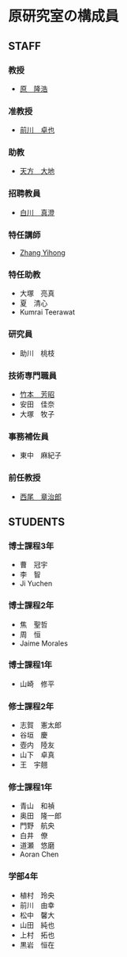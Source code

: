 # 原研究室の構成員
## STAFF
### 教授
- [原　隆浩](http://www-mmde.ist.osaka-u.ac.jp/~hara/index-jp.html)
### 准教授
- [前川　卓也](http://www-mmde.ist.osaka-u.ac.jp/~maekawa/)
### 助教
- [天方　大地](https://amgt-d1.github.io/)
### 招聘教員
- [白川　真澄](http://iwnsew.com/)
### 特任講師
- [Zhang Yihong](https://www.ringspool.com/yihongzhang)
### 特任助教
- 大塚　亮真
- 夏　清心
- Kumrai Teerawat
### 研究員
- 助川　桃枝
### 技術専門職員
- [竹本　芳昭](http://www-mmde.ist.osaka-u.ac.jp/~takemoto/index-jp.html)
- 安田　佳奈
- 大塚　牧子
### 事務補佐員
- 東中　麻紀子
### 前任教授
- [西尾　章治郎](https://mmde-lab.github.io/member-webpage/nishio/index-jp.html)
## STUDENTS
### 博士課程3年
- 曹　冠宇
- 李　智
- Ji Yuchen
### 博士課程2年
- 焦　聖哲
- 周　恒
- Jaime Morales
### 博士課程1年
- 山崎　修平
### 修士課程2年
- 志賀　憲太郎
- 谷垣　慶
- 壺内　陸友
- 山下　卓真
- 王　宇翹
### 修士課程1年
- 青山　和禎
- 奥田　隆一郎
- 門野　航央
- 白井　僚
- 道瀬　悠磨
- Aoran Chen
### 学部4年
- 植村　玲央
- 前川　由幸
- 松中　馨大
- 山田　純也
- 上村　拓也
- 黒岩　恒在
